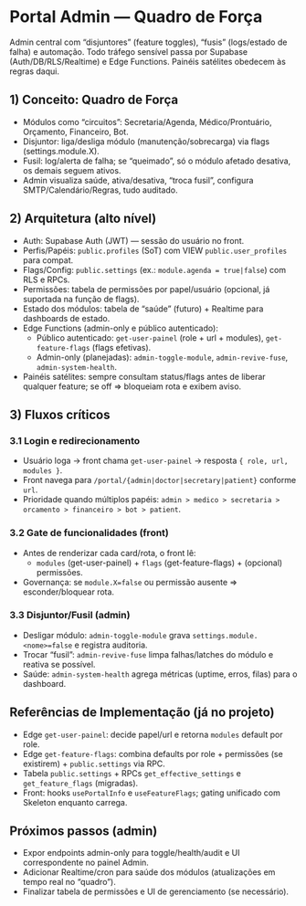 # Portal Admin — Quadro de Força

Admin central com “disjuntores” (feature toggles), “fusis” (logs/estado de falha) e automação. Todo tráfego sensível passa por Supabase (Auth/DB/RLS/Realtime) e Edge Functions. Painéis satélites obedecem às regras daqui.

## 1) Conceito: Quadro de Força

- Módulos como “circuitos”: Secretaria/Agenda, Médico/Prontuário, Orçamento, Financeiro, Bot.
- Disjuntor: liga/desliga módulo (manutenção/sobrecarga) via flags (settings.module.X).
- Fusil: log/alerta de falha; se “queimado”, só o módulo afetado desativa, os demais seguem ativos.
- Admin visualiza saúde, ativa/desativa, “troca fusil”, configura SMTP/Calendário/Regras, tudo auditado.

## 2) Arquitetura (alto nível)

- Auth: Supabase Auth (JWT) — sessão do usuário no front.
- Perfis/Papéis: `public.profiles` (SoT) com VIEW `public.user_profiles` para compat.
- Flags/Config: `public.settings` (ex.: `module.agenda = true|false`) com RLS e RPCs.
- Permissões: tabela de permissões por papel/usuário (opcional, já suportada na função de flags).
- Estado dos módulos: tabela de “saúde” (futuro) + Realtime para dashboards de estado.
- Edge Functions (admin-only e público autenticado):
  - Público autenticado: `get-user-painel` (role + url + modules), `get-feature-flags` (flags efetivas).
  - Admin-only (planejadas): `admin-toggle-module`, `admin-revive-fuse`, `admin-system-health`.
- Painéis satélites: sempre consultam status/flags antes de liberar qualquer feature; se off ⇒ bloqueiam rota e exibem aviso.

## 3) Fluxos críticos

### 3.1 Login e redirecionamento

- Usuário loga → front chama `get-user-painel` → resposta `{ role, url, modules }`.
- Front navega para `/portal/{admin|doctor|secretary|patient}` conforme `url`.
- Prioridade quando múltiplos papéis: `admin > medico > secretaria > orcamento > financeiro > bot > patient`.

### 3.2 Gate de funcionalidades (front)

- Antes de renderizar cada card/rota, o front lê:
  - `modules` (get-user-painel) + `flags` (get-feature-flags) + (opcional) permissões.
- Governança: se `module.X=false` ou permissão ausente ⇒ esconder/bloquear rota.

### 3.3 Disjuntor/Fusil (admin)

- Desligar módulo: `admin-toggle-module` grava `settings.module.<nome>=false` e registra auditoria.
- Trocar “fusil”: `admin-revive-fuse` limpa falhas/latches do módulo e reativa se possível.
- Saúde: `admin-system-health` agrega métricas (uptime, erros, filas) para o dashboard.

## Referências de Implementação (já no projeto)

- Edge `get-user-painel`: decide papel/url e retorna `modules` default por role.
- Edge `get-feature-flags`: combina defaults por role + permissões (se existirem) + `public.settings` via RPC.
- Tabela `public.settings` + RPCs `get_effective_settings` e `get_feature_flags` (migradas).
- Front: hooks `usePortalInfo` e `useFeatureFlags`; gating unificado com Skeleton enquanto carrega.

## Próximos passos (admin)

- Expor endpoints admin-only para toggle/health/audit e UI correspondente no painel Admin.
- Adicionar Realtime/cron para saúde dos módulos (atualizações em tempo real no “quadro”).
- Finalizar tabela de permissões e UI de gerenciamento (se necessário).

